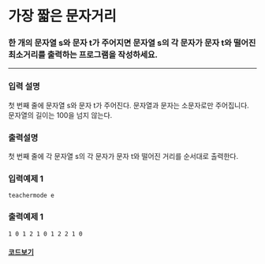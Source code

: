# 가장 짧은 문자거리

### 한 개의 문자열 s와 문자 t가 주어지면 문자열 s의 각 문자가 문자 t와 떨어진 최소거리를 출력하는 프로그램을 작성하세요.

---

### 입력 설명

첫 번째 줄에 문자열 s와 문자 t가 주어진다. 문자열과 문자는 소문자로만 주어집니다.
문자열의 길이는 100을 넘지 않는다.

### 출력설명

첫 번째 줄에 각 문자열 s의 각 문자가 문자 t와 떨어진 거리를 순서대로 출력한다.

### 입력예제 1

```
teachermode e
```

### 출력예제 1

```
1 0 1 2 1 0 1 2 2 1 0
```

#### [코드보기](./solution.js)

